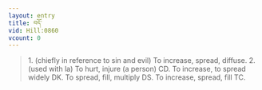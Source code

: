 ```yaml
---
layout: entry
title: བདོ་
vid: Hill:0860
vcount: 0
---
```

> 1\. (chiefly in reference to sin and evil) To increase, spread, diffuse\. 2\. (used with la) To hurt, injure (a person) CD\. To increase, to spread widely DK\. To spread, fill, multiply DS\. To increase, spread, fill TC\.



